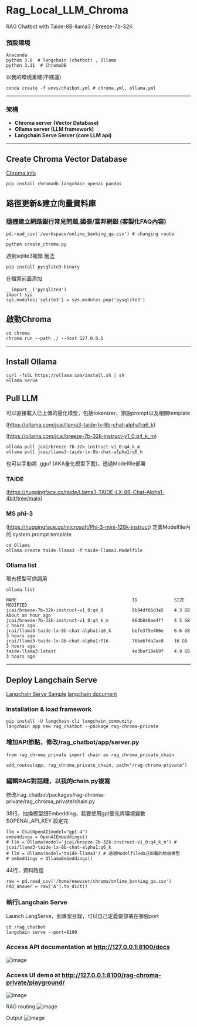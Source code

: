 # Rag_Local_LLM_Chroma
RAG Chatbot with Taide-8B-llama3 / Breeze-7b-32K

### 預設環境
```
Anaconda
python 3.8  # langchain (chatbot) , Ollama
python 3.11  # ChromaDB
```
以我的環境重建(不建議)
```
conda create -f envs/chatbot.yml # chroma.yml, ollama.yml
```

---
### 架構

- **Chroma server (Vector Database)**
- **Ollama server (LLM framework)**
- **Langchain Serve Server (core LLM api)**

---
## Create Chroma Vector Database
[Chroma info](https://docs.trychroma.com/)
```
pip install chromadb langchain_openai pandas
```

## 路徑更新&建立向量資料庫
### 隨機建立網路銀行常見問題,國泰/富邦網銀 (客製化FAQ內容)

```
pd.read_csv('/workspace/online_banking_qa.csv') # changing route
-
python create_chroma.py
```

遇到sqlite3報錯
[解法](https://gist.github.com/defulmere/8b9695e415a44271061cc8e272f3c300)
```
pip install pysqlite3-binary
```
在檔案前面添加
```
__import__('pysqlite3')
import sys
sys.modules['sqlite3'] = sys.modules.pop('pysqlite3')
```

## 啟動Chroma
```
cd chroma
chroma run --path ./ --host 127.0.0.1
```

---
## Install Ollama
```
curl -fsSL https://ollama.com/install.sh | sh
ollama serve
```

## Pull LLM
可以直接載入已上傳的量化模型，包括tokenizer、預設prompt以及相關template

(https://ollama.com/jcai/llama3-taide-lx-8b-chat-alpha1:q6_k)

(https://ollama.com/jcai/breeze-7b-32k-instruct-v1_0:q4_k_m)
```
ollama pull jcai/breeze-7b-32k-instruct-v1_0:q4_k_m
ollama pull jcai/llama3-taide-lx-8b-chat-alpha1:q6_k
```

也可以手動將 .gguf (AKA量化模型下載)，透過Modelfile部署
### TAIDE

(https://huggingface.co/taide/Llama3-TAIDE-LX-8B-Chat-Alpha1-4bit/tree/main)
### MS phi-3

(https://huggingface.co/microsoft/Phi-3-mini-128k-instruct)
定義Modelfile內的 system prompt template
```
cd Ollama
ollama create taide-llama3 -f taide-llama3.Modelfile
```

### Ollama list

現有模型可供調用
```
ollama list

NAME                                            ID              SIZE    MODIFIED          
jcai/breeze-7b-32k-instruct-v1_0:q4_0           8b84df66d3e5    4.3 GB  About an hour ago
jcai/breeze-7b-32k-instruct-v1_0:q4_k_m         96db840ae4ff    4.5 GB  2 hours ago      
jcai/llama3-taide-lx-8b-chat-alpha1:q6_k        befe3f5e406e    6.6 GB  3 hours ago      
jcai/llama3-taide-lx-8b-chat-alpha1:f16         76ba6fda2ac0    16 GB   3 hours ago      
taide-llama3:latest                             4e3baf18e69f    4.9 GB  3 hours ago
```

---
## Deploy Langchain Serve
[Langchain Serve Sample](https://github.com/langchain-ai/langchain/tree/master/templates/rag-chroma-private)
[langchain document](https://api.python.langchain.com/en/latest/langchain_api_reference.html)

### Installation & load framework
```
pip install -U langchain-cli langchain_community 
langchain app new rag_chatbot --package rag-chroma-private
```

### 增加API節點，修改/rag_chatbot/app/server.py
```
from rag_chroma_private import chain as rag_chroma_private_chain

add_routes(app, rag_chroma_private_chain, path="/rag-chroma-private")
```

### 編輯RAG對話鏈，以我的chain.py複寫
修改/rag_chatbot/packages/rag-chroma-private/rag_chroma_private/chain.py

38行，抽換模型跟Embedding，若要使用gpt要先將環境變數 $OPENAI_API_KEY 設定完
```
llm = ChatOpenAI(model="gpt-4")
embeddings = OpenAIEmbeddings()
# llm = Ollama(model='jcai/breeze-7b-32k-instruct-v1_0:q4_k_m') # jcai/llama3-taide-lx-8b-chat-alpha1:q6_k
# llm = Ollama(model='taide-llama3') # 透過Modelfile自己部署的地端模型
# embeddings = OllamaEmbeddings()
```

44行，資料路徑
```
raw = pd.read_csv('/home/newuser/chroma/online_banking_qa.csv')
FAQ_answer = raw['A'].to_dict()
```

### 執行Langchain Serve

Launch LangServe，到專案目錄，可以自己定義要部署在哪個port
```
cd /rag_chatbot
langchain serve --port=8100
```

### Access API documentation at http://127.0.0.1:8100/docs
![image](https://github.com/ntnuYuhsuan/Rag_Taide_Chroma/assets/167750277/8dc13b01-762b-4df2-9072-808c2d4cac92)

### Access UI demo at http://127.0.0.1:8100/rag-chroma-private/playground/
![image](https://github.com/ntnuYuhsuan/Rag_Taide_Chroma/assets/167750277/e2047326-8adc-49b8-98a7-48f739c8077e)

RAG routing
![image](https://github.com/ntnuYuhsuan/Rag_Taide_Chroma/assets/167750277/02d73802-5bc4-48b5-ac9b-890db054cdd7)

Output
![image](https://github.com/ntnuYuhsuan/Rag_Taide_Chroma/assets/167750277/6df6eeca-e5e6-4702-a668-a4312c24bd06)

